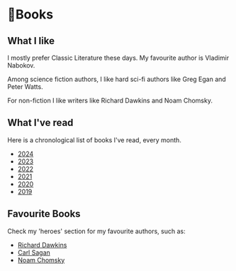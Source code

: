 # 📖Books

## What I like

I mostly prefer Classic Literature these days. My favourite author is Vladimir Nabokov.

Among science fiction authors, I like hard sci-fi authors like Greg Egan and Peter Watts.

For non-fiction I like writers like Richard Dawkins and Noam Chomsky.

## What I've read

Here is a chronological list of books I've read, every month.

- [2024](2024.md)
- [2023](2023.md)
- [2022](2022.md)
- [2021](2021.md)
- [2020](2020.md)
- [2019](2019.md)

## Favourite Books

Check my 'heroes' section for my favourite authors, such as:

- [Richard Dawkins](../heroes/dawkins.md)
- [Carl Sagan](../heroes/sagan.md)
- [Noam Chomsky](../heroes/chomsky.md)

